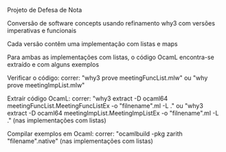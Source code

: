 Projeto de Defesa de Nota

Conversão de software concepts usando refinamento why3 com versões imperativas e funcionais

Cada versão contêm uma implementação com listas e maps

Para ambas as implementações com listas, o código OcamL encontra-se extraído e com alguns exemplos 


Verificar o código:
  correr: "why3 prove meetingFuncList.mlw" ou "why prove meetingImpList.mlw"


Extraír código OcamL:
  correr: "why3 extract -D ocaml64 meetingFuncList.MeetingFuncListEx -o "filnename".ml -L ." ou "why3 extract -D ocaml64 meetingImpList.MeetingImpListEx -o "filnename".ml -L ." (nas implementações com listas)


Compilar exemplos em Ocaml:
  correr: "ocamlbuild -pkg zarith "filename".native" (nas implementações com listas)
